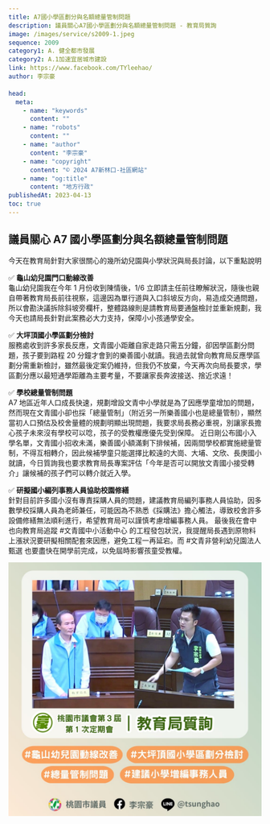 ```yaml
---
title: A7國小學區劃分與名額總量管制問題
description: 議員關心A7國小學區劃分與名額總量管制問題 - 教育局質詢
image: /images/service/s2009-1.jpeg
sequence: 2009
category1: A. 健全都市發展
category2: A.1加速宜居城市建設
link: https://www.facebook.com/TYleehao/
author: 李宗豪

head:
  meta:
    - name: "keywords"
      content: ""
    - name: "robots"
      content: ""
    - name: "author"
      content: "李宗豪"
    - name: "copyright"
      content: "© 2024 A7新林口-社區網站"
    - name: "og:title"
      content: "地方行政"
publishedAt: 2023-04-13
toc: true
---
```


## 議員關心 A7 國小學區劃分與名額總量管制問題

今天在教育局針對大家很關心的幾所幼兒園與小學狀況與局長討論，以下重點說明

✅ **龜山幼兒園門口動線改善**  
龜山幼兒園我在今年 1 月份收到陳情後，1/6 立即請主任前往瞭解狀況，隨後也親自帶著教育局長前往視察，這邊因為單行道與入口斜坡反方向，易造成交通問題，所以會勘決議拆除斜坡旁欄杆，整體路線則是請教育局要通盤檢討並重新規劃，我今天也請局長針對此案務必大力支持，保障小小孩通學安全。

✅ **大坪頂國小學區劃分檢討**  
服務處收到許多家長反應，文青國小距離自家走路只需五分鐘，卻因學區劃分問題，孩子要到路程 20 分鐘才會到的樂善國小就讀。我過去就曾向教育局反應學區劃分需重新檢討，雖然最後定案仍維持，但我仍不放棄，今天再次向局長要求，學區劃分應以最短通學距離為主要考量，不要讓家長奔波接送、捨近求遠！

✅ **學校總量管制問題**  
A7 地區近年人口成長快速，規劃增設文青中小學就是為了因應學童增加的問題，然而現在文青國小卻也採「總量管制」（附近另一所樂善國小也是總量管制），顯然當初人口預估及校舍量體的規劃明顯出現問題，我要求局長務必重視，別讓家長擔心孩子未來沒有學校可以唸，孩子的受教權應優先受到保障。 近日剛公布國小入學名單，文青國小招收未滿，樂善國小額滿剩下排候補，因兩間學校都實施總量管制，不得互相轉介，因此候補學童只能選擇比較遠的大崗、大埔、文欣、長庚國小就讀，今日質詢我也要求教育局長專案評估「今年是否可以開放文青國小接受轉介」讓候補的孩子們可以轉介就近入學。

✅ **研擬國小編列事務人員協助校園修繕**  
針對目前許多國小沒有專責採購人員的問題，建議教育局編列事務人員協助，因多數學校採購人員為老師兼任，可能因為不熟悉《採購法》擔心觸法，導致校舍許多設備修繕無法順利進行，希望教育局可以謹慎考慮增編事務人員。 最後我在會中也向教育局追蹤 #文青國中小活動中心 的工程發包狀況，我提醒局長遇到原物料上漲狀況要研擬相關配套來因應，避免工程一再延宕。而 #文青非營利幼兒園法人甄選 也要盡快在開學前完成，以免屆時影響孩童受教權。

![s2009-1.jpeg](/images/service/s2009-1.jpeg)
